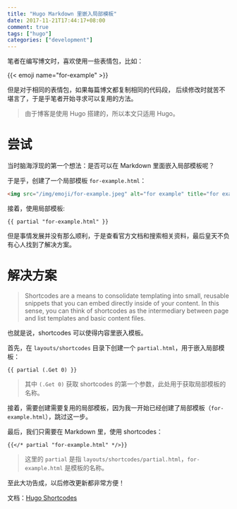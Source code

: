 ```yaml
---
title: "Hugo Markdown 里嵌入局部模板"
date: 2017-11-21T17:44:17+08:00
comment: true
tags: ["hugo"]
categories: ["development"]
---
```


笔者在编写博文时，喜欢使用一些表情包，比如：

{{< emoji name="for-example" >}}

但是对于相同的表情包，如果每篇博文都复制相同的代码段，
后续修改时就苦不堪言了，于是乎笔者开始寻求可以复用的方法。

> 由于博客是使用 Hugo 搭建的，所以本文只适用 Hugo。
<!--more-->

# 尝试

当时脑海浮现的第一个想法：是否可以在 Markdown 里面嵌入局部模板呢？

于是乎，创建了一个局部模板 `for-example.html`：

```html
<img src="/img/emoji/for-example.jpeg" alt="for example" title="for example" width="150!important">
```

接着，使用局部模板:

```
{{ partial "for-example.html" }}
```

但是事情发展并没有那么顺利，于是查看官方文档和搜索相关资料，最后皇天不负有心人找到了解决方案。

# 解决方案

> Shortcodes are a means to consolidate templating into small, reusable snippets that you can embed directly inside of your content.
 In this sense, you can think of shortcodes as the intermediary between page and list templates and basic content files.

也就是说，shortcodes 可以使得内容里嵌入模板。

首先，在 `layouts/shortcodes` 目录下创建一个 `partial.html`，用于嵌入局部模板：

```
{{ partial (.Get 0) }}
```

> 其中 `(.Get 0)` 获取 shortcodes 的第一个参数，此处用于获取局部模板的名称。

接着，需要创建需要复用的局部模板，因为我一开始已经创建了局部模板（`for-example.html`），跳过这一步。

最后，我们只需要在 Markdown 里，使用 shortcodes：

```
{{</* partial "for-example.html" */>}}
```

> 这里的 `partial` 是指 `layouts/shortcodes/partial.html`，`for-example.html` 是模板的名称。

至此大功告成，以后修改更新都非常方便！

文档：[Hugo Shortcodes](https://gohugo.io/templates/shortcode-templates/)